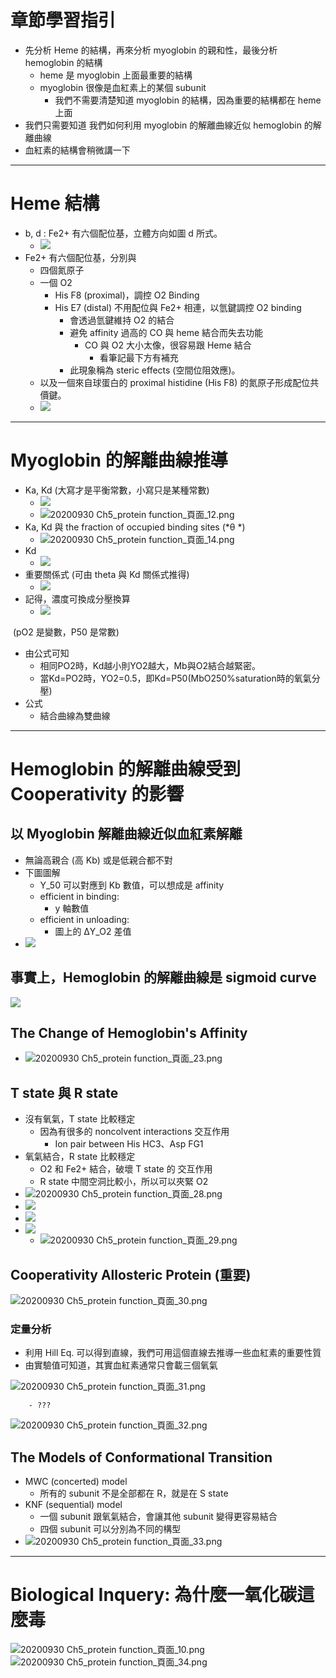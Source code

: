 # **章節學習指引**

- 先分析 Heme 的結構，再來分析 myoglobin 的親和性，最後分析 hemoglobin 的結構
  - heme 是 myoglobin 上面最重要的結構
  - myoglobin 很像是血紅素上的某個 subunit
    - 我們不需要清楚知道 myoglobin 的結構，因為重要的結構都在 heme 上面
- 我們只需要知道 我們如何利用 myoglobin 的解離曲線近似 hemoglobin 的解離曲線
- 血紅素的結構會稍微講一下

* * *

# **Heme 結構**

- b, d : Fe2+ 有六個配位基，立體方向如圖 d 所式。
  - ![](Hemoglobin.assets/050f3b467e837b24cd6e72b71ef7c287.png)
- Fe2+ 有六個配位基，分別與
  - 四個氮原子
  - 一個 O2
    - His F8 (proximal)，調控 O2 Binding
    - His E7 (distal) 不用配位與 Fe2+ 相連，以氫鍵調控 O2 binding
      - 會透過氫鍵維持 O2 的結合
      - 避免 affinity 過高的 CO 與 heme 結合而失去功能
        - CO 與 O2 大小太像，很容易跟 Heme 結合
          - 看筆記最下方有補充
      - 此現象稱為 steric effects (空間位阻效應)。
  - 以及一個來自球蛋白的 proximal histidine (His F8) 的氮原子形成配位共價鍵。
  - ![](Hemoglobin.assets/db872365cef896a4eb2002fa44f57b11.png)

* * *

# **Myoglobin 的解離曲線推導**

- Ka, Kd (大寫才是平衡常數，小寫只是某種常數)
  - ![](Hemoglobin.assets/55a5ee77b8e46728df5236d38b8af6e9.png)
  - ![20200930 Ch5_protein function_頁面_12.png](Hemoglobin.assets/1899bcbc6e3e8d27254abf4d62416e4e.png)
- Ka, Kd 與 the fraction of occupied binding sites (*θ *)
  - ![20200930 Ch5_protein function_頁面_14.png](Hemoglobin.assets/3bccf8ebaf45567196068b6225cb7234.png)
- Kd
  - ![](Hemoglobin.assets/f6867b5a9fe83a0b13da0d403c963ea4.png)
- 重要關係式 (可由 theta 與 Kd 關係式推得)
  - ![](Hemoglobin.assets/e0411294d7441b5afd4ae88f2f375c50.png)
- 記得，濃度可換成分壓換算
  - ![](Hemoglobin.assets/0715e5e5bfdcc3a9dbb02b4763fdcec1.png)

 (pO2 是變數，P50 是常數)

- 由公式可知
  - 相同PO2時，Kd越小則YO2越大，Mb與O2結合越緊密。
  - 當Kd=PO2時，YO2=0.5，即Kd=P50(MbO250%saturation時的氧氣分壓)
- 公式
  - 結合曲線為雙曲線

* * *

# **Hemoglobin 的解離曲線受到 Cooperativity 的影響**

## **以 Myoglobin 解離曲線近似血紅素解離**

- 無論高親合 (高 Kb) 或是低親合都不對
- 下圖圖解
  - Y_50 可以對應到 Kb 數值，可以想成是 affinity
  - efficient in binding:
    - y 軸數值
  - efficient in unloading:
    - 圖上的 ∆Y_O2 差值
- ![](Hemoglobin.assets/1589de0a75bd370c7f45cb070f6d2b7a.png)

## **事實上，Hemoglobin 的解離曲線是 sigmoid curve**

![](Hemoglobin.assets/f28da2eec46e150dd81409621ceb69dd.png)

## **The Change of Hemoglobin's Affinity**

- ![20200930 Ch5_protein function_頁面_23.png](Hemoglobin.assets/326d36af44b7740d94c7774aa1a8c266.png)

## **T state 與 R state**

- 沒有氧氣，T state 比較穩定
  - 因為有很多的 noncolvent interactions 交互作用
    - Ion pair between His HC3、Asp FG1
- 氧氣結合，R state 比較穩定
  - O2 和 Fe2+ 結合，破壞 T state 的 交互作用
  - R state 中間空洞比較小，所以可以夾緊 O2
- ![20200930 Ch5_protein function_頁面_28.png](Hemoglobin.assets/7f2aae57090d68345f34abe12934b0c3.png)
- ![](Hemoglobin.assets/5f608c873b9deff801de2a0904909784.png)
- ![](Hemoglobin.assets/c78d2ed026837549afc0e78157e3cdd0.png)
- ![](Hemoglobin.assets/2d1dc61653bb9c91d1eb9e1b619736b0.png)
  - ![20200930 Ch5_protein function_頁面_29.png](Hemoglobin.assets/82bc1f46af16efd09ec85d8dcd4c51fe.png)

## **Cooperativity Allosteric Protein (重要)**

![20200930 Ch5_protein function_頁面_30.png](Hemoglobin.assets/47d1d2598385c16caae9612909448b22.png)

### **定量分析**

- 利用 Hill Eq. 可以得到直線，我們可用這個直線去推導一些血紅素的重要性質
- 由實驗值可知道，其實血紅素通常只會載三個氧氣

![20200930 Ch5_protein function_頁面_31.png](Hemoglobin.assets/9304f5ca0ccea53b7029d4f81f26a69a.png)

        - ???

![20200930 Ch5_protein function_頁面_32.png](Hemoglobin.assets/c8987e28c7097d4c59804047e0600eeb.png)

## **The Models of Conformational Transition**

- MWC (concerted) model
  - 所有的 subunit 不是全部都在 R，就是在 S state
- KNF (sequential) model
  - 一個 subunit 跟氧氣結合，會讓其他 subunit 變得更容易結合
  - 四個 subunit 可以分別為不同的構型
- ![20200930 Ch5_protein function_頁面_33.png](Hemoglobin.assets/bb25c079657e92d404a751580ab71fce.png)

* * *

# **Biological Inquery: 為什麼一氧化碳這麼毒**

![20200930 Ch5_protein function_頁面_10.png](Hemoglobin.assets/5cc20acb878e1cfbb5a5b9b68b1ede89.png)![20200930 Ch5_protein function_頁面_34.png](Hemoglobin.assets/25ed3b68bc8d638f297a003cd1bc0149.png)